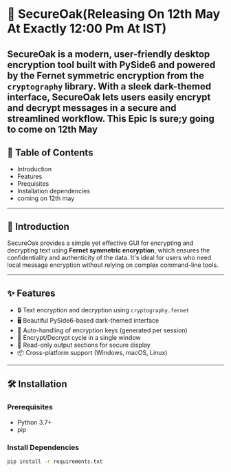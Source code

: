 # 🌳 SecureOak(Releasing On 12th May At Exactly 12:00 Pm At IST)

**SecureOak** is a modern, user-friendly desktop encryption tool built with PySide6 and powered by the Fernet symmetric encryption from the `cryptography` library. With a sleek dark-themed interface, SecureOak lets users easily encrypt and decrypt messages in a secure and streamlined workflow. This Epic Is sure;y going to come on 12th May
---

## 📑 Table of Contents

- Introduction
- Features
- Prequisites
- Installation dependencies
- coming on 12th may
---

## 🧩 Introduction

SecureOak provides a simple yet effective GUI for encrypting and decrypting text using **Fernet symmetric encryption**, which ensures the confidentiality and authenticity of the data. It's ideal for users who need local message encryption without relying on complex command-line tools.

---

## ✨ Features

- 🔒 Text encryption and decryption using `cryptography.fernet`
- 🖥️ Beautiful PySide6-based dark-themed interface
- 🧠 Auto-handling of encryption keys (generated per session)
- 🔁 Encrypt/Decrypt cycle in a single window
- 🧼 Read-only output sections for secure display
- 📦 Cross-platform support (Windows, macOS, Linux)

---

## 🛠 Installation

### Prerequisites

- Python 3.7+
- pip

### Install Dependencies

```bash
pip install -r requirements.txt
